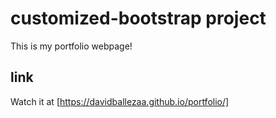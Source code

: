 # customized-bootstrap project
This is my portfolio webpage!

## link

Watch it at [https://davidballezaa.github.io/portfolio/]
